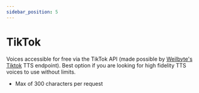 ```yaml
---
sidebar_position: 5
---
```

# TikTok
Voices accessible for free via the TikTok API (made possible by [Weilbyte's Tiktok](https://weilbyte.github.io/tiktok-tts/) TTS endpoint). Best option if you are looking for high fidelity TTS voices to use without limits.

- Max of 300 characters per request

